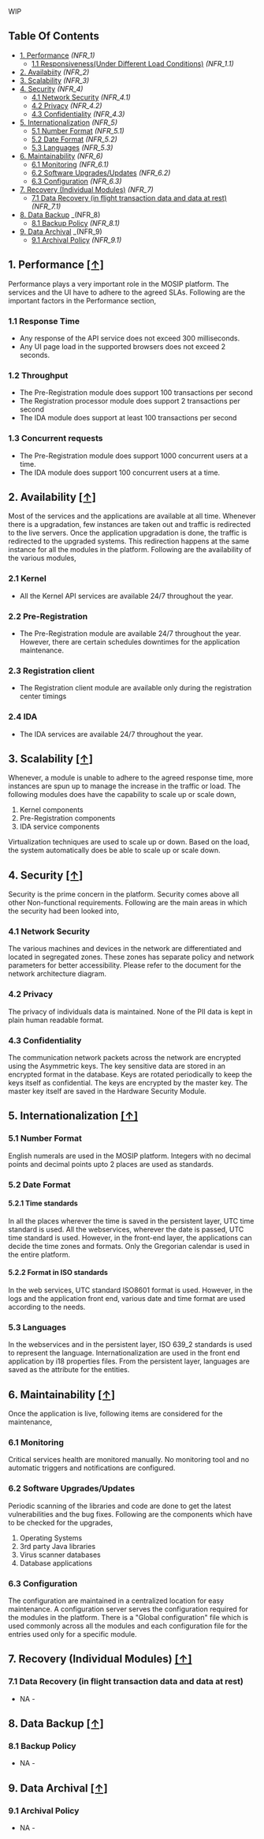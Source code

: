 WIP
## Table Of Contents
- [1. Performance](#1-performance-) _(NFR_1)_
  * [1.1 Responsiveness(Under Different Load Conditions)](#11-responsiveness-Under-Different-Load-Conditions) _(NFR_1.1)_
- [2. Availabiity](#2-availability-) _(NFR_2)_
- [3. Scalability](#3-scalability-) _(NFR_3)_
- [4. Security](#4-security-) _(NFR_4)_
  * [4.1 Network Security](#41-network-security) _(NFR_4.1)_
  * [4.2 Privacy](#42-privacy) _(NFR_4.2)_
  * [4.3 Confidentiality](#43-confidentiality) _(NFR_4.3)_
- [5. Internationalization](#5-internationalization-) _(NFR_5)_
  * [5.1 Number Format](#51-number-format) _(NFR_5.1)_
  * [5.2 Date Format](#52-date-format) _(NFR_5.2)_
  * [5.3 Languages](#53-languages) _(NFR_5.3)_
- [6. Maintainability](#6-maintainability-) _(NFR_6)_
  * [6.1 Monitoring](#61-monitoring) _(NFR_6.1)_
  * [6.2 Software Upgrades/Updates](#62-software-upgrades-updates) _(NFR_6.2)_
  * [6.3 Configuration](#63-configuration) _(NFR_6.3)_
- [7. Recovery (Individual Modules)](#7-recovery-individual-modules-) _(NFR_7)_
  * [7.1 Data Recovery (in flight transaction data and data at rest)](#71-data-recovery-in-flight-transaction-data-and-data-at-rest) _(NFR_7.1)_
- [8. Data Backup](#8-data-backup-) _(NFR_8)
  * [8.1 Backup Policy](#81-backup-policy) _(NFR_8.1)_
- [9. Data Archival](#9-data-archival) _(NFR_9)
  * [9.1 Archival Policy](#91-archival-policy) _(NFR_9.1)_

## 1. Performance [**[↑]**](#table-of-contents)
Performance plays a very important role in the MOSIP platform. The services and the UI have to adhere to the agreed SLAs. Following are the important factors in the Performance section, 
### 1.1 Response Time
 - Any response of the API service does not exceed 300 milliseconds.
 - Any UI page load in the supported browsers does not exceed 2 seconds.
### 1.2 Throughput
 - The Pre-Registration module does support 100 transactions per second
 - The Registration processor module does support 2 transactions per second
 - The IDA module does support at least 100 transactions per second
### 1.3 Concurrent requests
 - The Pre-Registration module does support 1000 concurrent users at a time. 
 - The IDA module does support 100 concurrent users at a time. 

## 2. Availability [**[↑]**](#table-of-contents)
Most of the services and the applications are available at all time. Whenever there is a upgradation, few instances are taken out and traffic is redirected to the live servers. Once the application upgradation is done, the traffic is redirected to the upgraded systems. This redirection happens at the same instance for all the modules in the platform. Following are the availability of the various modules, 
### 2.1 Kernel
- All the Kernel API services are available 24/7 throughout the year. 

### 2.2 Pre-Registration
- The Pre-Registration module are available 24/7 throughout the year. However, there are certain schedules downtimes for the application maintenance. 

### 2.3 Registration client
- The Registration client module are available only during the registration center timings

### 2.4 IDA
- The IDA services are available 24/7 throughout the year.  

## 3. Scalability [**[↑]**](#table-of-contents)
Whenever, a module is unable to adhere to the agreed response time, more instances are spun up to manage the increase in the traffic or load. The following modules does have the capability to scale up or scale down, 
1. Kernel components
2. Pre-Registration components
3. IDA service components

Virtualization techniques are used to scale up or down. Based on the load, the system automatically does be able to scale up or scale down. 

## 4. Security [**[↑]**](#table-of-contents)
Security is the prime concern in the platform. Security comes above all other Non-functional requirements. Following are the main areas in which the security had been looked into, 
### 4.1 Network Security
The various machines and devices in the network are differentiated and located in segregated zones. These zones has separate policy and network parameters for better accessibility. Please refer to the <TODO> document for the network architecture diagram. 
### 4.2 Privacy
The privacy of individuals data is maintained. None of the PII data is kept in plain human readable format. 
### 4.3 Confidentiality
The communication network packets across the network are encrypted using the Asymmetric keys. 
The key sensitive data are stored in an encrypted format in the database. 
Keys are rotated periodically to keep the keys itself as confidential. The keys are encrypted by the master key. The master key itself are saved in the Hardware Security Module. 

## 5. Internationalization [**[↑]**](#table-of-contents)
### 5.1 Number Format
English numerals are used in the MOSIP platform. Integers with no decimal points and decimal points upto 2 places are used as standards. 
### 5.2 Date Format
#### 5.2.1 Time standards
In all the places wherever the time is saved in the persistent layer, UTC time standard is used. All the webservices, wherever the date is passed, UTC time standard is used. However, in the front-end layer, the applications can decide the time zones and formats. 
Only the Gregorian calendar is used in the entire platform. 
#### 5.2.2 Format in ISO standards
In the web services,  UTC standard ISO8601 format is used. However, in the logs and the application front end, various date and time format are used according to the needs. 
### 5.3 Languages
In the webservices and in the persistent layer, ISO 639_2 standards is used to represent the language. Internationalization are used in the front end application by i18 properties files. From the persistent layer, languages are saved as the attribute for the entities. 

## 6. Maintainability [**[↑]**](#table-of-contents)
Once the application is live, following items are considered for the maintenance, 
### 6.1 Monitoring
Critical services health are monitored manually. No monitoring tool and no automatic triggers and notifications are configured. 
### 6.2 Software Upgrades/Updates
Periodic scanning of the libraries and code are done to get the latest vulnerabilities and the bug fixes. Following are the components which have to be checked for the upgrades, 
1. Operating Systems
2. 3rd party Java libraries
3. Virus scanner databases
4. Database applications
### 6.3 Configuration
The configuration are maintained in a centralized location for easy maintenance. A configuration server serves the configuration required for the modules in the platform. There is a "Global configuration" file which is used commonly across all the modules and each configuration file for the entries used only for a specific module. 

## 7. Recovery (Individual Modules) [**[↑]**](#table-of-contents)
### 7.1 Data Recovery (in flight transaction data and data at rest)
- NA -

## 8. Data Backup [**[↑]**](#table-of-contents)
### 8.1 Backup Policy
- NA -

## 9. Data Archival [**[↑]**](#table-of-contents)
### 9.1 Archival Policy
- NA -